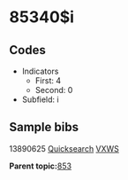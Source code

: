 # 85340$i

## Codes

-   Indicators
    -   First: 4
    -   Second: 0
-   Subfield: i

## Sample bibs

13890625 [Quicksearch](https://search.library.yale.edu/catalog/13890625) [VXWS](http://prodorbis.library.yale.edu:7014/vxws/GetHoldingsService?bibId=13890625)

**Parent topic:**[853](../../tags/853/853.md)

